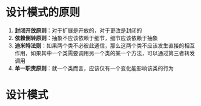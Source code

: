 # 设计模式的原则

1. **封闭开放原则**：对于扩展是开放的，对于更改是封闭的
2. **依赖倒转原则**：抽象不应该依赖于细节，细节应该依赖于抽象
3. **迪米特法则**：如果两个类不必彼此通信，那么这两个类不应该发生直接的相互作用，如果其中一个类需要调用另一个类的某一个方法，可以通过第三者转发调用
4. **单一职责原则**：就一个类而言，应该仅有一个变化能影响该类的行为

# 设计模式

